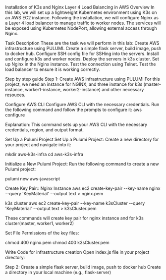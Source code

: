 Installation of K3s and Nginx Layer 4 Load Balancing in AWS
Overview
In this lab, we will set up a lightweight Kubernetes environment using K3s on an AWS EC2 instance. Following the installation, we will configure Nginx as a Layer 4 load balancer to manage traffic to worker nodes. The services will be exposed using Kubernetes NodePort, allowing external access through Nginx.

Task Description
These are the task we will perform in this lab:
Create AWS infrastructure using PULUMI.
Create a simple flask server, build image, push to docker hub.
Configure SSH config file for SSHing into the servers.
Install and configure k3s and worker nodes.
Deploy the servers in k3s cluster.
Set up Nginx in the Nginx instance.
Test the connection using Telnet.
Test the load balancer to ensure it is working correctly.

Step by step guide
Step 1: Create AWS infrastructure using PULUMI
For this project, we need an instance for NGINX, and three instance for k3s (master-instance, worker1-instance, worker2-instance) and other necessary resouces.

Configure AWS CLI
Configure AWS CLI with the necessary credentials. Run the following command and follow the prompts to configure it:
aws configure

Explanation: This command sets up your AWS CLI with the necessary credentials, region, and output format.

Set Up a Pulumi Project
Set Up a Pulumi Project:
Create a new directory for your project and navigate into it:

mkdir aws-k3s-infra
cd aws-k3s-infra

Initialize a New Pulumi Project:
Run the following command to create a new Pulumi project:

pulumi new aws-javascript

Create Key Pair::
Nginx Instance
aws ec2 create-key-pair --key-name nginx --query 'KeyMaterial' --output text > nginx.pem

k3s cluster
aws ec2 create-key-pair --key-name k3sCluster --query 'KeyMaterial' --output text > k3sCluster.pem

These commands will create key pair for nginx instance and for k3s cluster(master, worker1, worker2)

Set File Permissions of the key files:

chmod 400 nginx.pem
chmod 400 k3sCluster.pem


Write Code for infrastructure creation
Open index.js file in your project directory:


Step 2: Create a simple flask server, build image, push to docker hub
Create a directory in your local machine (e.g., flask-server)






